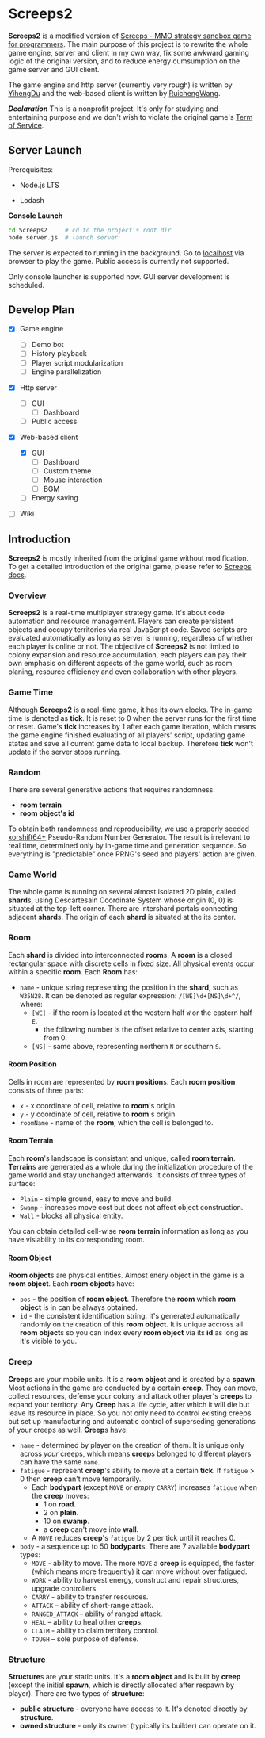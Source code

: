 # Screeps2

**Screeps2** is a modified version of [Screeps - MMO strategy sandbox game for programmers](https://screeps.com/). The main purpose of this project is to rewrite the whole game engine, server and client in my own way, fix some awkward gaming logic of the original version, and to reduce energy cumsumption on the game server and GUI client.

The game engine and http server (currently very rough) is written by [YihengDu](https://github.com/mrlazy1708/) and the web-based client is written by [RuichengWang](https://github.com/wrc042).

***Declaration*** This is a nonprofit project. It's only for studying and entertaining purpose and we don't wish to violate the original game's [Term of Service](https://docs.screeps.com/tos.html).





## Server Launch

Prerequisites:

- Node.js LTS

- Lodash

**Console Launch**

```bash
cd Screeps2   	# cd to the project's root dir
node server.js	# launch server
```

The server is expected to running in the background. Go to [localhost](http://127.0.0.1:8080/) via browser to play the game. Public access is currently not supported.

Only console launcher is supported now. GUI server development is scheduled.





## Develop Plan

- [x] Game engine
  - [ ] Demo bot
  - [ ] History playback
  - [ ] Player script modularization
  - [ ] Engine parallelization
- [x] Http server
  - [ ] GUI
    - [ ] Dashboard
  - [ ] Public access
- [x] Web-based client
  - [x] GUI
    - [ ] Dashboard
    - [ ] Custom theme
    - [ ] Mouse interaction
    - [ ] BGM
  - [ ] Energy saving
- [ ] Wiki





## Introduction

**Screeps2** is mostly inherited from the original game without modification. To get a detailed introduction of the original game, please refer to [Screeps docs](https://docs.screeps.com).





### Overview

**Screeps2** is a real-time multiplayer strategy game. It's about code automation and resource management. Players can create persistent objects and occupy territories via real JavaScript code. Saved scripts are evaluated automatically as long as server is running, regardless of whether each player is online or not. The objective of **Screeps2** is not limited to colony expansion and resource accumulation, each players can pay their own emphasis on different aspects of the game world, such as room planing, resource efficiency and even collaboration with other players.





### Game Time

Although **Screeps2** is a real-time game, it has its own clocks. The in-game time is denoted as **tick**. It is reset to 0 when the server runs for the first time or reset. Game's **tick** increases by 1 after each game iteration, which means the game engine finished evaluating of all players' script, updating game states and save all current game data to local backup. Therefore **tick** won't update if the server stops running.





### Random

There are several generative actions that requires randomness:

- **room terrain**
- **room object's id**

To obtain both randomness and reproducibility, we use a properly seeded [xorshift64+](https://en.wikipedia.org/wiki/Xorshift#xorshift+) Pseudo-Random Number Generator. The result is irrelevant to real time, determined only by in-game time and generation sequence. So everything is "predictable" once PRNG's seed and players' action are given.





### Game World

The whole game is running on several almost isolated 2D plain, called **shard**s, using Descartesain Coordinate System whose origin (0, 0) is situated at the top-left corner. There are intershard portals connecting adjacent **shard**s. The origin of each **shard** is situated at the its center.





### Room

Each **shard** is divided into interconnected **room**s. A **room** is a closed rectangular space with discrete cells in fixed size. All physical events occur within a specific **room**. Each **Room** has:

- `name` - unique string representing the position in the **shard**, such as `W35N28`. It can be denoted as regular expression: `/[WE]\d+[NS]\d+^/`, where:
  - `[WE]` - if the room is located at the western half  `W` or the eastern half `E`.
    - the following number is the offset relative to center axis, starting from 0.
  - `[NS]` - same above, representing northern `N` or southern `S`.





#### Room Position

Cells in room are represented by **room position**s. Each **room position** consists of three parts:

- `x` - x coordinate of cell, relative to **room**'s origin.
- `y` - y coordinate of cell, relative to **room**'s origin.
- `roomName` - name of the **room**, which the cell is belonged to.





#### Room Terrain

Each **room**'s landscape is consistant and unique, called **room terrain**. **Terrain**s are generated as a whole during the initialization procedure of the game world and stay unchanged afterwards. It consists of three types of surface:

- `Plain` - simple ground, easy to move and build.
- `Swamp` - increases move cost but does not affect object construction.
- `Wall` - blocks all physical entity.

You can obtain detailed cell-wise **room terrain** information as long as you have visiability to its corresponding room.





#### Room Object

**Room object**s are physical entities. Almost enery object in the game is a **room object**. Each **room object**s have:

- `pos` - the position of **room object**. Therefore the **room** which **room object** is in can be always obtained.
- `id` - the consistent identification string. It's generated automatically randomly on the creation of this **room object**. It is unique accross all **room object**s so you can index every **room object** via its **id** as long as it's visible to you.





### Creep

**Creep**s are your mobile units. It is a **room object** and is created by a **spawn**. Most actions in the game are conducted by a certain **creep**. They can move, collect resources, defense your colony and attack other player's **creep**s to expand your territory. Any **Creep** has a life cycle, after which it will die but leave its resource in place. So you not only need to control existing creeps but set up manufacturing and automatic control of superseding generations of your creeps as well. **Creep**s have:

- `name` - determined by player on the creation of them. It is unique only across *your* creeps, which means **creep**s belonged to different players can have the same `name`.
- `fatigue` - represent **creep**'s ability to move at a certain **tick**. If `fatigue` > 0 then **creep** can't move temporarily.
  - Each **bodypart** (except `MOVE` or *empty* `CARRY`) increases `fatigue` when the **creep** moves:
    -  1 on **road**.
    - 2 on **plain**.
    - 10 on **swamp**.
    - a **creep** can't move into **wall**.
  - A `MOVE` reduces **creep**'s `fatigue` by 2 per tick until it reaches 0.
- `body` - a sequence up to 50 **bodypart**s. There are 7 avaliable **bodypart** types:
  - `MOVE` - ability to move. The more `MOVE` a **creep** is equipped, the faster (which means more frequently) it can move without over fatigued.
  - `WORK` - ability to harvest energy, construct and repair structures, upgrade controllers.
  - `CARRY` - ability to transfer resources.
  - `ATTACK` – ability of short-range attack.
  - `RANGED_ATTACK` – ability of ranged attack.
  - `HEAL` – ability to heal other **creep**s.
  - `CLAIM` - ability to claim territory control.
  - `TOUGH` – sole purpose of defense.





### Structure

**Structure**s are your static units. It's a **room object** and is built by **creep** (except the initial **spawn**, which is directly allocated after respawn by player). There are two types of **structure**:

- **public structure** - everyone have access to it. It's denoted directly by **structure**.
- **owned structure** - only its owner (typically its builder) can operate on it.
